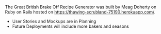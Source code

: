 The Great British Brake Off Recipe Generator was built by Meag Doherty on Ruby on Rails hosted on https://thawing-scrubland-75190.herokuapp.com/. 
- User Stories and Mockups are in Planning
- Future Deployments will include more bakers and seasons
